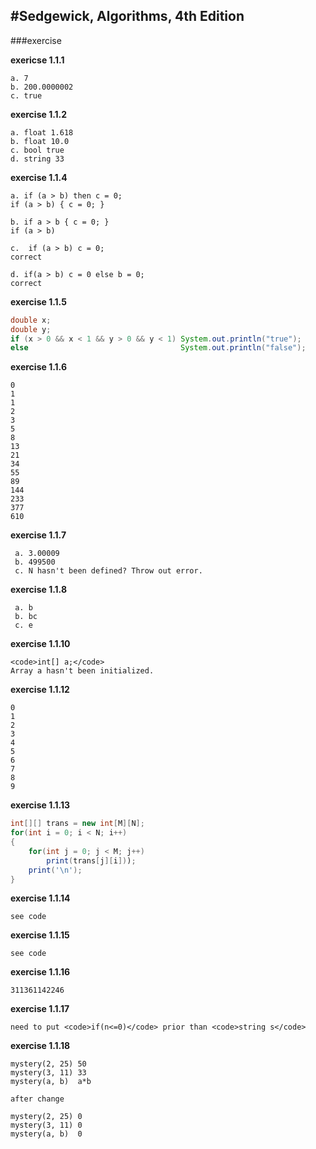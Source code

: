 #Sedgewick, Algorithms, 4th Edition
------

###exercise

**exericse 1.1.1**

```
a. 7
b. 200.0000002
c. true
```

**exercise 1.1.2**

```
a. float 1.618
b. float 10.0
c. bool true
d. string 33
```

**exercise 1.1.4**

```
a. if (a > b) then c = 0;
if (a > b) { c = 0; }

b. if a > b { c = 0; }
if (a > b)

c.	if (a > b) c = 0;
correct

d. if(a > b) c = 0 else b = 0;
correct
```

**exercise 1.1.5**

``` java
double x;
double y;
if (x > 0 && x < 1 && y > 0 && y < 1) System.out.println("true");
else                                  System.out.println("false");
```

**exercise 1.1.6**

```
0
1
1
2
3
5
8
13
21
34
55
89
144
233
377
610
```


**exercise 1.1.7**

```
 a. 3.00009
 b. 499500
 c. N hasn't been defined? Throw out error.
```

**exercise 1.1.8**

```
 a. b
 b. bc
 c. e
```

**exercise 1.1.10**

```
<code>int[] a;</code>
Array a hasn't been initialized.
```

**exercise 1.1.12**

```
0
1
2
3
4
5
6
7
8
9
```

**exercise 1.1.13**

``` java
int[][] trans = new int[M][N];
for(int i = 0; i < N; i++)
{
	for(int j = 0; j < M; j++)
		print(trans[j][i]));
	print('\n');
}
```

**exercise 1.1.14**

```
see code
```

**exercise 1.1.15**

```
see code
```

**exercise 1.1.16**

```
311361142246
```

**exercise 1.1.17**

```
need to put <code>if(n<=0)</code> prior than <code>string s</code>
```

**exercise 1.1.18**

```
mystery(2, 25) 50
mystery(3, 11) 33
mystery(a, b)  a*b

after change

mystery(2, 25) 0
mystery(3, 11) 0
mystery(a, b)  0
```





